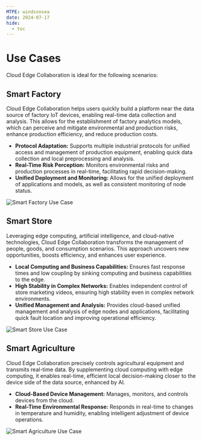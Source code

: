 ```yaml
---
MTPE: windsonsea
date: 2024-07-17
hide:
  - toc
---
```


# Use Cases

Cloud Edge Collaboration is ideal for the following scenarios:

## Smart Factory

Cloud Edge Collaboration helps users quickly build a platform near the data source of factory IoT devices, enabling real-time data collection and analysis. This allows for the establishment of factory analytics models, which can perceive and mitigate environmental and production risks, enhance production efficiency, and reduce production costs.

- **Protocol Adaptation:** Supports multiple industrial protocols for unified access and management of production equipment, enabling quick data collection and local preprocessing and analysis.
- **Real-Time Risk Perception:** Monitors environmental risks and production processes in real-time, facilitating rapid decision-making.
- **Unified Deployment and Monitoring:** Allows for the unified deployment of applications and models, as well as consistent monitoring of node status.

![Smart Factory Use Case](https://docs.daocloud.io/daocloud-docs-images/docs/en/docs/kant/images/use-case01.png)

## Smart Store

Leveraging edge computing, artificial intelligence, and cloud-native technologies, Cloud Edge Collaboration transforms the management of people, goods, and consumption scenarios. This approach uncovers new opportunities, boosts efficiency, and enhances user experience.

- **Local Computing and Business Capabilities:** Ensures fast response times and low coupling by sinking computing and business capabilities to the edge.
- **High Stability in Complex Networks:** Enables independent control of store marketing videos, ensuring high stability even in complex network environments.
- **Unified Management and Analysis:** Provides cloud-based unified management and analysis of edge nodes and applications, facilitating quick fault location and improving operational efficiency.

![Smart Store Use Case](https://docs.daocloud.io/daocloud-docs-images/docs/en/docs/kant/images/use-case02.png)

## Smart Agriculture

Cloud Edge Collaboration precisely controls agricultural equipment and transmits real-time data. By supplementing cloud computing with edge computing, it enables real-time, efficient local decision-making closer to the device side of the data source, enhanced by AI.

- **Cloud-Based Device Management:** Manages, monitors, and controls devices from the cloud.
- **Real-Time Environmental Response:** Responds in real-time to changes in temperature and humidity, enabling intelligent adjustment of device operations.

![Smart Agriculture Use Case](https://docs.daocloud.io/daocloud-docs-images/docs/en/docs/kant/images/use-case03.png)
